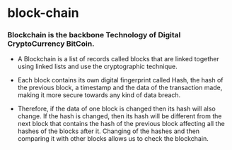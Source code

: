 # block-chain

### Blockchain is the backbone Technology of Digital CryptoCurrency BitCoin.

- A Blockchain is a list of records called blocks that are linked together using linked lists and use the cryptographic technique.

- Each block contains its own digital fingerprint called Hash, the hash of the previous block, a timestamp and the data of the transaction made, making it more secure towards any kind of data breach.

- Therefore, if the data of one block is changed then its hash will also change. If the hash is changed, then its hash will be different from the next block that contains the hash of the previous block affecting all the hashes of the blocks after it. Changing of the hashes and then comparing it with other blocks allows us to check the blockchain.
